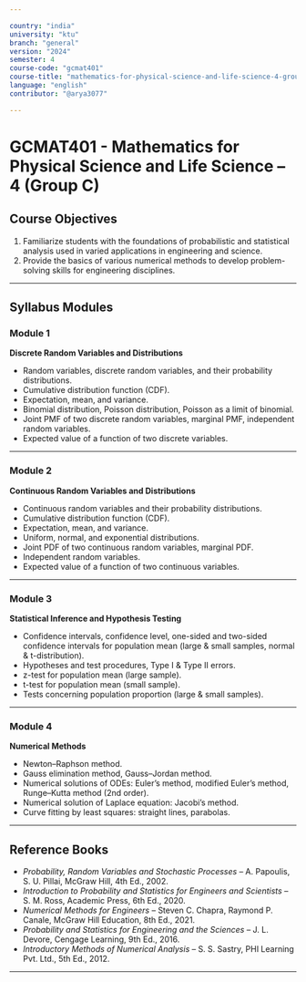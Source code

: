 ```yaml
---

country: "india"
university: "ktu"
branch: "general"
version: "2024"
semester: 4
course-code: "gcmat401"
course-title: "mathematics-for-physical-science-and-life-science-4-group-c"
language: "english"
contributor: "@arya3077"

---
```


# GCMAT401 - Mathematics for Physical Science and Life Science – 4 (Group C)

## Course Objectives

1. Familiarize students with the foundations of probabilistic and statistical analysis used in varied applications in engineering and science.  
2. Provide the basics of various numerical methods to develop problem-solving skills for engineering disciplines.  

---

## Syllabus Modules

### Module 1
**Discrete Random Variables and Distributions**  
- Random variables, discrete random variables, and their probability distributions.  
- Cumulative distribution function (CDF).  
- Expectation, mean, and variance.  
- Binomial distribution, Poisson distribution, Poisson as a limit of binomial.  
- Joint PMF of two discrete random variables, marginal PMF, independent random variables.  
- Expected value of a function of two discrete variables.  

---

### Module 2
**Continuous Random Variables and Distributions**  
- Continuous random variables and their probability distributions.  
- Cumulative distribution function (CDF).  
- Expectation, mean, and variance.  
- Uniform, normal, and exponential distributions.  
- Joint PDF of two continuous random variables, marginal PDF.  
- Independent random variables.  
- Expected value of a function of two continuous variables.  

---

### Module 3
**Statistical Inference and Hypothesis Testing**  
- Confidence intervals, confidence level, one-sided and two-sided confidence intervals for population mean (large & small samples, normal & t-distribution).  
- Hypotheses and test procedures, Type I & Type II errors.  
- z-test for population mean (large sample).  
- t-test for population mean (small sample).  
- Tests concerning population proportion (large & small samples).  

---

### Module 4
**Numerical Methods**  
- Newton–Raphson method.  
- Gauss elimination method, Gauss–Jordan method.  
- Numerical solutions of ODEs: Euler’s method, modified Euler’s method, Runge–Kutta method (2nd order).  
- Numerical solution of Laplace equation: Jacobi’s method.  
- Curve fitting by least squares: straight lines, parabolas.  

---

## Reference Books

- *Probability, Random Variables and Stochastic Processes* – A. Papoulis, S. U. Pillai, McGraw Hill, 4th Ed., 2002.  
- *Introduction to Probability and Statistics for Engineers and Scientists* – S. M. Ross, Academic Press, 6th Ed., 2020.  
- *Numerical Methods for Engineers* – Steven C. Chapra, Raymond P. Canale, McGraw Hill Education, 8th Ed., 2021.  
- *Probability and Statistics for Engineering and the Sciences* – J. L. Devore, Cengage Learning, 9th Ed., 2016.  
- *Introductory Methods of Numerical Analysis* – S. S. Sastry, PHI Learning Pvt. Ltd., 5th Ed., 2012.  

---

